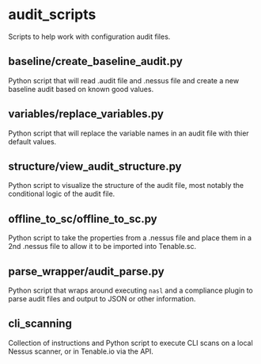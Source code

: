 # audit_scripts
Scripts to help work with configuration audit files.

## baseline/create_baseline_audit.py

Python script that will read .audit file and .nessus file and create a new baseline audit based on known good values.

## variables/replace_variables.py

Python script that will replace the variable names in an audit file with thier default values.

## structure/view_audit_structure.py

Python script to visualize the structure of the audit file, most notably the conditional logic of the audit file.

## offline_to_sc/offline_to_sc.py

Python script to take the properties from a .nessus file and place them in a 2nd .nessus file to allow it to be imported into Tenable.sc.

## parse_wrapper/audit_parse.py

Python script that wraps around executing `nasl` and a compliance plugin to parse audit files and output to JSON or other information.

## cli_scanning

Collection of instructions and Python script to execute CLI scans on a local Nessus scanner, or in Tenable.io via the API.
